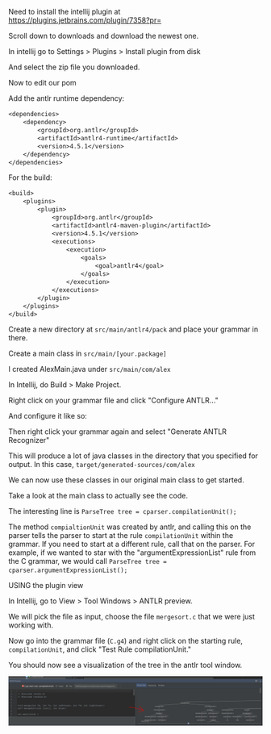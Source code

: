 Need to install the intellij plugin at https://plugins.jetbrains.com/plugin/7358?pr=

Scroll down to downloads and download the newest one.

In intellij go to Settings > Plugins > Install plugin from disk

And select the zip file you downloaded.

Now to edit our pom

Add the antlr runtime dependency: 

```
<dependencies>
    <dependency>
        <groupId>org.antlr</groupId>
        <artifactId>antlr4-runtime</artifactId>
        <version>4.5.1</version>
    </dependency>
</dependencies>
```

For the build: 

```
<build>
    <plugins>
        <plugin>
            <groupId>org.antlr</groupId>
            <artifactId>antlr4-maven-plugin</artifactId>
            <version>4.5.1</version>
            <executions>
                <execution>
                    <goals>
                        <goal>antlr4</goal>
                    </goals>
                </execution>
            </executions>
        </plugin>
    </plugins>
</build>
```
        
Create a new directory at `src/main/antlr4/pack` and place your grammar in there.

Create a main class in `src/main/[your.package]`

I created AlexMain.java under `src/main/com/alex`

In Intellij, do Build > Make Project.


Right click on your grammar file and click "Configure ANTLR..."

And configure it like so:

Then right click your grammar again and select "Generate ANTLR Recognizer"

This will produce a lot of java classes in the directory that you specified for output.
In this case, `target/generated-sources/com/alex`

We can now use these classes in our original main class to get started.

Take a look at the main class to actually see the code.

The interesting line is `ParseTree tree = cparser.compilationUnit();`
 
The method `compialtionUnit` was created by antlr, and calling this on the parser
tells the parser to start at the rule `compilationUnit` within the grammar. 
If you need to start at a different rule, call that on the parser. For example,
 if we wanted to star with the "argumentExpressionList" rule from the C grammar, 
 we would call `ParseTree tree = cparser.argumentExpressionList();`
 
USING the plugin view

In Intellij, go to View > Tool Windows > ANTLR preview.

We will pick the file as input, choose the file `mergesort.c` that we were just working with.

Now go into the grammar file (`C.g4`) and right click on the starting rule, `compilationUnit`,
 and click "Test Rule compilationUnit."
 
You should now see a visualization of the tree in the antlr tool window.

![parsetreeview](docphotos/parsetreeview.PNG)
